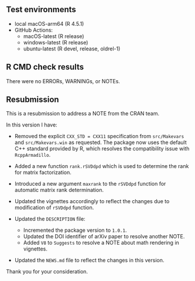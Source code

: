 ## Test environments
* local macOS-arm64 (R 4.5.1)
* GitHub Actions:
    * macOS-latest (R release)
    * windows-latest (R release)
    * ubuntu-latest (R devel, release, oldrel-1)

## R CMD check results
There were no ERRORs, WARNINGs, or NOTEs.

## Resubmission
This is a resubmission to address a NOTE from the CRAN team.

In this version I have:

*   Removed the explicit `CXX_STD = CXX11` specification from `src/Makevars` and `src/Makevars.win` as requested. The package now uses the default C++ standard provided by R, which resolves the compatibility issue with `RcppArmadillo`.

*   Added a new function `rank.rSVDdpd` which is used to determine the rank for matrix factorization. 

*   Introduced a new argument `maxrank` to the `rSVDdpd` function for automatic matrix rank determination.

*   Updated the vignettes accordingly to reflect the changes due to modification of `rSVDdpd` function.

*   Updated the `DESCRIPTION` file:
    *   Incremented the package version to `1.0.1`.
    *   Updated the DOI identifier of arXiv paper to resolve another NOTE.
    *   Added `V8` to `Suggests` to resolve a NOTE about math rendering in vignettes.

*   Updated the `NEWS.md` file to reflect the changes in this version.

Thank you for your consideration.